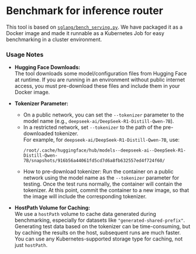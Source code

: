 # Benchmark for inference router


This tool is based on [`sglang/bench_serving.py`](https://github.com/sgl-project/sglang/blob/main/python/sglang/bench_serving.py). We have packaged it as a Docker image and made it runnable as a Kubernetes Job for easy benchmarking in a cluster environment.

### Usage Notes

- **Hugging Face Downloads:**  
  The tool downloads some model/configuration files from Hugging Face at runtime. If you are running in an environment without public internet access, you must pre-download these files and include them in your Docker image.

- **Tokenizer Parameter:**  
  - On a public network, you can set the `--tokenizer` parameter to the model name (e.g., `deepseek-ai/DeepSeek-R1-Distill-Qwen-7B`).
  - In a restricted network, set `--tokenizer` to the path of the pre-downloaded tokenizer.  
    For example, for `deepseek-ai/DeepSeek-R1-Distill-Qwen-7B`, use:  
    ```
    /root/.cache/huggingface/hub/models--deepseek-ai--DeepSeek-R1-Distill-Qwen-7B/snapshots/916b56a44061fd5cd7d6a8fb632557ed4f724f60/
    ```
  - How to pre-download tokenizer: Run the container on a public network using the model name as the `--tokenizer` parameter for testing. Once the test runs normally, the container will contain the tokenizer. At this point, commit the container to a new image, so that the image will include the corresponding tokenizer. 

- **HostPath Volume for Caching:**  
  We use a `hostPath` volume to cache data generated during benchmarking, especially for datasets like `"generated-shared-prefix"`. Generating test data based on the tokenizer can be time-consuming, but by caching the results on the host, subsequent runs are much faster. You can use any Kubernetes-supported storage type for caching, not just `hostPath`.

